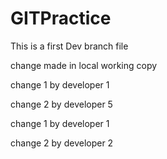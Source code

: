 # GITPractice

This is a first Dev branch file

change made in local working copy

change 1 by developer 1

change 2 by developer 5

change 1 by developer 1

change 2 by developer 2




